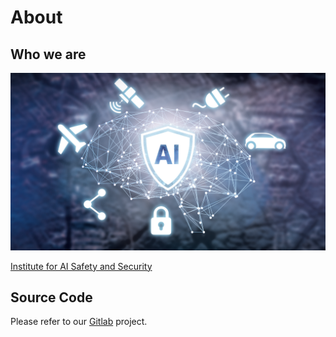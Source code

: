# About

## Who we are

![dlr-ai](assets/dlr-ai.png)

[Institute for AI Safety and Security](https://www.dlr.de/en/ki)

## Source Code

Please refer to our [Gitlab](https://github.com/DLR-KI) project.
